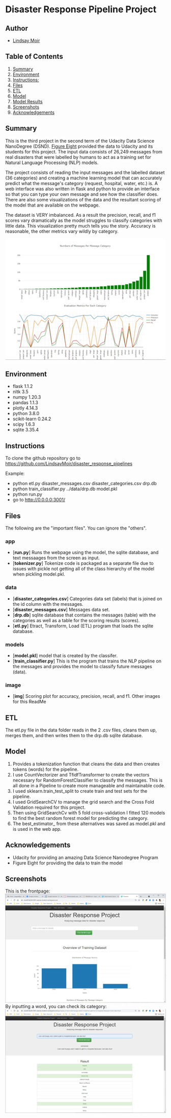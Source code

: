 # Disaster Response Pipeline Project


## Author
* [Lindsay Moir](http://lindsaymoir.com/)


## Table of Contents

1. [Summary](#summary)
2. [Environment](#env)
3. [Instructions:](#instructions)
4. [Files](#files)
5. [ETL](#etl)
6. [Model](#model)
7. [Model Results](#result)
8. [Screenshots](#screenshots)
9. [Acknowledgements](#ack)


## Summary <a name="summary"></a>

This is the third project in the second term of the Udacity Data Science NanoDegree (DSND).  [Figure Eight](https://en.wikipedia.org/wiki/Figure_Eight_Inc.) provided the data to Udacity and its students for this project. The input data consists of 26,249 messages from real disasters that were labelled by humans to act as a training set for Natural Language Processing (NLP) models.

The project consists of reading the input messages and the labelled dataset (36 categories) and creating a machine learning model that can accurately predict what the message's category (request, hospital, water, etc.) is. A web interface was also written in flask and python to provide an interface so that you can type your own message and see how the classifier does. There are also some visualizations of the data and the resultant scoring of the model that are available on the webpage.

The dataset is VERY imbalanced. As a result the precision, recall, and f1 scores vary dramatically as the model struggles to classify categories with little data. This visualization pretty much tells you the story. Accuracy is reasonable, the other metrics vary wildly by category.

![Model Result](images/graphs.jpg)


## Environment <a name="env"></a>

- flask   	 1.1.2
- nltk		 3.5
- numpy		 1.20.3
- pandas		 1.1.3
- plotly		 4.14.3
- python		 3.8.0
- scikit-learn 0.24.2
- scipy		 1.6.3
- sqlite		 3.35.4


## Instructions  <a name="instructions"></a>

To clone the github repository go to https://github.com/LindsayMoir/disaster_response_pipelines

Example:
- python etl.py disaster_messages.csv disaster_categories.csv drp.db
- python train_classifier.py ../data/drp.db model.pkl
- python run.py
- go to http://0.0.0.0:3001/


## Files <a name="files"></a>

The following are the "important files". You can ignore the "others".


### app
* [**run.py**] Runs the webpage using the model, the sqlite database, and text messaages from the screen as input.
* [**tokenizer.py**] Tokenize code is packaged as a separate file due to issues with pickle not getting all of the class hierarchy of the model when pickling model.pkl. 

### data
* [**disaster_categories.csv**] Categories data set (labels) that is joined on the id column with the messages.
* [**disaster_messages.csv**] Messages data set.
* [**drp.db**] sqlite database that contains the messages (table) with the categories as well as a table for the scoring results (scores).
* [**etl.py**] Etract, Transform, Load (ETL) program that loads the sqlite database.

### models
* [**model.pkl**] model that is created by the classifer.
* [**train_classifier.py**] This is the program that trains the NLP pipeline on the messages and provides the model to classify future messages (data). 

### image
* [**img**] Scoring plot for accuracy, precision, recall, and f1. Other images for this ReadMe


## ETL <a name="etl"></a>

The etl.py file in the data folder reads in the 2 .csv files, cleans them up, merges them, and then writes them to the drp.db sqlite database.


## Model <a name="model"></a>

1. Provides a tokenization function that cleans the data and then creates tokens (words) for the pipeline.
2. I use CountVectorizer and TfidfTransformer to create the vectors necessary for RandomForestClassifier to classify the messages. This is all done in a Pipeline to create more manageable and maintainable code. 
3. I used sklearn.train_test_split to create train and test sets for the pipeline.
4. I used GridSearchCV to manage the grid search and the Cross Fold Validation required for this project.
5. Then using GridSearchCv with 5 fold cross-validation I fitted 120 models to find the best random forest model for predicting the category. 
6. The best_estimator_ from these alternatives was saved as model.pkl and is used in the web app.


## Acknowledgements <a name="ack"></a>

- Udacity for providing an amazing Data Science Nanodegree Program
- Figure Eight for providing the data to train the model


## Screenshots <a name="screen"></a>

This is the frontpage:
![Disaster Response Pipeline Index Page](images/index.jpg)
By inputting a word, you can check its category:
![Disaster Response Pipeline Result Page](images/results.png)
   
